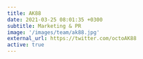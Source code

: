 ```yaml
---
title: AK88
date: 2021-03-25 08:01:35 +0300
subtitle: Marketing & PR
image: '/images/team/ak88.jpg'
external_url: https://twitter.com/octoAK88
active: true
---
```


